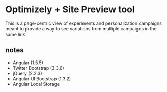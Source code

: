 # Optimizely + Site Preview tool


This is a page-centric view of experiments and personalization campaigns meant to provide a way to see variations from multiple campaigns in the same link

## notes

* Angular (1.5.5) 
* Twitter Bootstrap (3.3.6) 
* jQuery (2.2.3)
* Angular UI Bootstrap (1.3.2)
* Angular Local Storage

